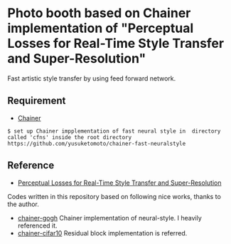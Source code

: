 # Photo booth based on Chainer implementation of "Perceptual Losses for Real-Time Style Transfer and Super-Resolution"
Fast artistic style transfer by using feed forward network.

## Requirement
- [Chainer](https://github.com/pfnet/chainer)
```
$ set up Chainer impplementation of fast neural style in  directory called 'cfns' inside the root directory
https://github.com/yusuketomoto/chainer-fast-neuralstyle
```
## Reference
- [Perceptual Losses for Real-Time Style Transfer and Super-Resolution](http://arxiv.org/abs/1603.08155)

Codes written in this repository based on following nice works, thanks to the author.
- [chainer-gogh](https://github.com/mattya/chainer-gogh.git) Chainer implementation of neural-style. I heavily referenced it.
- [chainer-cifar10](https://github.com/mitmul/chainer-cifar10) Residual block implementation is referred.
